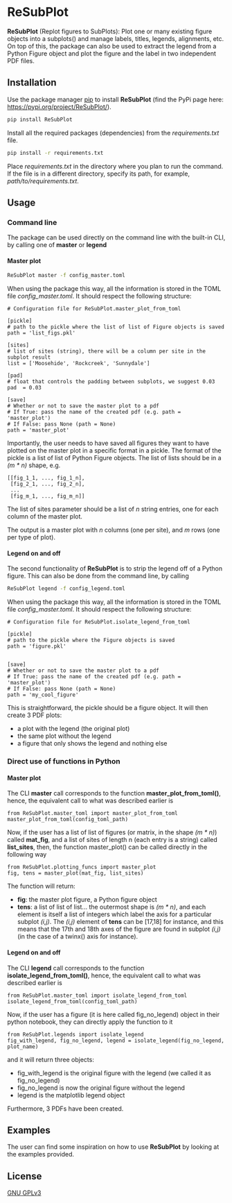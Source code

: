 # ReSubPlot

**ReSubPlot** (Replot figures to SubPlots): Plot one or many existing figure objects into a subplots() and manage
labels, titles, legends, alignments, etc.
On top of this, the package can also be used to extract the legend from a Python Figure object and plot the
figure and the label in two independent PDF files.

## Installation

Use the package manager [pip](https://pip.pypa.io/en/stable/) to install **ReSubPlot** (find the PyPi page here: https://pypi.org/project/ReSubPlot/).

```bash
pip install ReSubPlot
```

Install all the required packages (dependencies) from the *requirements.txt*  file.


```bash
pip install -r requirements.txt
```

Place *requirements.txt* in the directory where you plan to run the command. If the file is in a different directory, specify its path, for example, *path/to/requirements.txt*.

## Usage

### Command line

The package can be used directly on the command line with the built-in CLI, by calling one of **master** or **legend**

#### Master plot

```bash
ReSubPlot master -f config_master.toml
```

When using the package this way, all the information is stored in the TOML file *config_master.toml*. It should respect
the following structure:

```
# Configuration file for ReSubPlot.master_plot_from_toml

[pickle]
# path to the pickle where the list of list of Figure objects is saved
path = 'list_figs.pkl'

[sites]
# list of sites (string), there will be a column per site in the subplot result
list = ['Moosehide', 'Rockcreek', 'Sunnydale']

[pad]
# float that controls the padding between subplots, we suggest 0.03
pad  = 0.03

[save]
# Whether or not to save the master plot to a pdf
# If True: pass the name of the created pdf (e.g. path = 'master_plot')
# If False: pass None (path = None)
path = 'master_plot'
```

Importantly, the user needs to have saved all figures they want to have plotted on the master plot
in a specific format in a pickle. The format of the pickle is a list of list of Python Figure objects.
The list of lists should be in a *(m * n)* shape, e.g.

```
[[fig_1_1, ..., fig_1_n],
 [fig_2_1, ..., fig_2_n],
 ...
 [fig_m_1, ..., fig_m_n]]
```
The list of sites parameter should be a list of *n* string entries, one for each column of the master plot.

The output is a master plot with *n* columns (one per site), and *m* rows (one per type of plot). 

#### Legend on and off

The second functionality of **ReSubPlot** is to strip the legend off of a Python figure. This can also be
done from the command line, by calling
```bash
ReSubPlot legend -f config_legend.toml
```

When using the package this way, all the information is stored in the TOML file *config_master.toml*. It should respect
the following structure:

```
# Configuration file for ReSubPlot.isolate_legend_from_toml

[pickle]
# path to the pickle where the Figure objects is saved
path = 'figure.pkl'


[save]
# Whether or not to save the master plot to a pdf
# If True: pass the name of the created pdf (e.g. path = 'master_plot')
# If False: pass None (path = None)
path = 'my_cool_figure'
```

This is straightforward, the pickle should be a figure object. It will then create 3 PDF plots:
- a plot with the legend (the original plot)
- the same plot without the legend
- a figure that only shows the legend and nothing else

### Direct use of functions in Python 

#### Master plot

The CLI **master** call corresponds to the function **master_plot_from_toml()**, hence, the equivalent call
to what was described earlier is
```
from ReSubPlot.master_toml import master_plot_from_toml
master_plot_from_toml(config_toml_path)
```

Now, if the user has a list of list of figures (or matrix, in the shape *(m * n)*) called **mat_fig**,
and a list of sites of length n (each entry is a string) called **list_sites**, then, the function
master_plot() can be called directly in the following way

```
from ReSubPlot.plotting_funcs import master_plot
fig, tens = master_plot(mat_fig, list_sites)
```

The function will return:
-  **fig**: the master plot figure, a Python figure object
- **tens**: a list of list of list... the outermost shape is *(m * n)*, and each element is itself a list of integers which label the axis for a particular subplot *(i,j)*. The *(i,j)* element of **tens** can be [17,18] for instance, and this means that the 17th and 18th axes of the figure are found in subplot *(i,j)* (in the case of a twinx() axis for instance).

#### Legend on and off

The CLI **legend** call corresponds to the function **isolate_legend_from_toml()**, hence, the equivalent call
to what was described earlier is
```
from ReSubPlot.master_toml import isolate_legend_from_toml
isolate_legend_from_toml(config_toml_path)
```

Now, if the user has a figure (it is here called fig_no_legend) object in their python notebook, they can directly apply the function to it
```
from ReSubPlot.legends import isolate_legend
fig_with_legend, fig_no_legend, legend = isolate_legend(fig_no_legend, plot_name)
```
and it will return three objects:
- fig_with_legend is the original figure with the legend (we called it as fig_no_legend)
- fig_no_legend is now the original figure without the legend
- legend is the matplotlib legend object

Furthermore, 3 PDFs have been created.

## Examples

The user can find some inspiration on how to use **ReSubPlot** by looking at the examples provided.

## License

[GNU GPLv3](https://choosealicense.com/licenses/gpl-3.0/)
